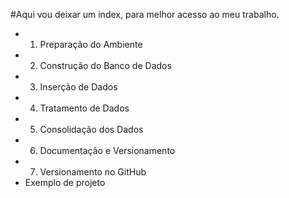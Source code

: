 #Aqui vou deixar um index, para melhor acesso ao meu trabalho.

- 1. Preparação do Ambiente
- 2. Construção do Banco de Dados
- 3. Inserção de Dados
- 4. Tratamento de Dados
- 5. Consolidação dos Dados
- 6. Documentação e Versionamento
- 7. Versionamento no GitHub
- Exemplo de projeto

